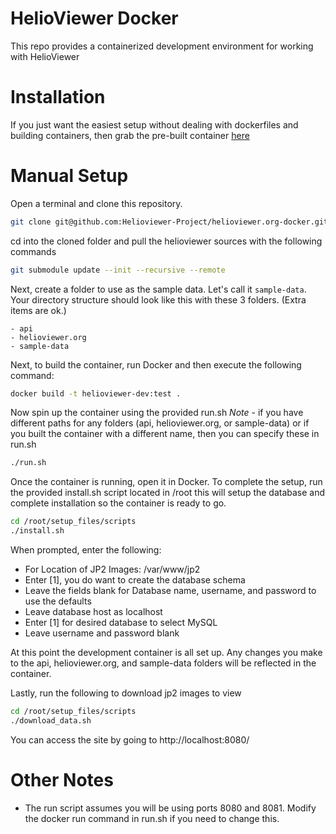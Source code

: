 # HelioViewer Docker
This repo provides a containerized development environment for working with HelioViewer

# Installation
If you just want the easiest setup without dealing with dockerfiles and building
containers, then grab the pre-built container [here](https://hub.docker.com/repository/docker/dgarciabriseno/helioviewer.org-docker/general)

# Manual Setup
Open a terminal and clone this repository.
```bash
git clone git@github.com:Helioviewer-Project/helioviewer.org-docker.git
```

cd into the cloned folder and pull the helioviewer sources with the following commands
```bash
git submodule update --init --recursive --remote
```

Next, create a folder to use as the sample data. Let's call it `sample-data`.
Your directory structure should look like this with these 3 folders. (Extra
items are ok.)
```
- api
- helioviewer.org
- sample-data
```

Next, to build the container, run Docker and then execute the following command:
```bash
docker build -t helioviewer-dev:test .
```

Now spin up the container using the provided run.sh
*Note* - if you have different paths for any folders (api, helioviewer.org, or sample-data)
or if you built the container with a different name, then you can specify these in run.sh
```bash
./run.sh
```

Once the container is running, open it in Docker. To complete the setup,
run the provided install.sh script located in /root this will setup the database
and complete installation so the container is ready to go.
```bash
cd /root/setup_files/scripts
./install.sh
```

When prompted, enter the following:
- For Location of JP2 Images: /var/www/jp2
- Enter [1], you do want to create the database schema
- Leave the fields blank for Database name, username, and password to use the defaults
- Leave database host as localhost
- Enter [1] for desired database to select MySQL
- Leave username and password blank

At this point the development container is all set up.
Any changes you make to the api, helioviewer.org, and sample-data folders
will be reflected in the container.

Lastly, run the following to download jp2 images to view
```bash
cd /root/setup_files/scripts
./download_data.sh
```

You can access the site by going to http://localhost:8080/

# Other Notes
- The run script assumes you will be using ports 8080 and 8081. Modify the docker run command in
  run.sh if you need to change this.
